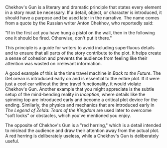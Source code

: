 Chekhov's Gun is a literary and dramatic principle that states every element in a story must be necessary. If a detail, object, or character is introduced, it should have a purpose and be used later in the narrative. The name comes from a quote by the Russian writer Anton Chekhov, who reportedly said:

"If in the first act you have hung a pistol on the wall, then in the following one it should be fired. Otherwise, don't put it there."

This principle is a guide for writers to avoid including superfluous details and to ensure that all parts of the story contribute to the plot. It helps create a sense of cohesion and prevents the audience from feeling like their attention was wasted on irrelevant information.

A good example of this is the time travel machine in *Back to the Future*. The DeLorean is introduced early on and is essential to the entire plot. If it were just a cool car without the time travel functionality, it would violate Chekhov's Gun. Another example that you might appreciate is the subtle setup of the mind-bending reality in *Inception*, where details like the spinning top are introduced early and become a critical plot device for the ending. Similarly, the physics and mechanics that are introduced early in *The Legend of Zelda: Tears of the Kingdom* are used later to overcome "soft locks" or obstacles, which you've mentioned you enjoy.

The opposite of Chekhov's Gun is a "red herring," which is a detail intended to mislead the audience and draw their attention away from the actual plot. A red herring is deliberately useless, while a Chekhov's Gun is deliberately useful.
